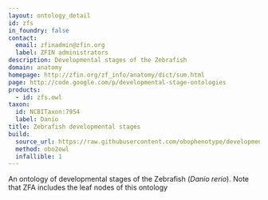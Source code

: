 ```yaml
---
layout: ontology_detail
id: zfs
in_foundry: false
contact:
  email: zfinadmin@zfin.org
  label: ZFIN administrators
description: Developmental stages of the Zebrafish
domain: anatomy
homepage: http://zfin.org/zf_info/anatomy/dict/sum.html
page: http://code.google.com/p/developmental-stage-ontologies
products:
  - id: zfs.owl
taxon:
  id: NCBITaxon:7954
  label: Danio
title: Zebrafish developmental stages
build:
  source_url: https://raw.githubusercontent.com/obophenotype/developmental-stage-ontologies/master/src/zfs/zfs.obo
  method: obo2owl
  infallible: 1
---
```


An ontology of developmental stages of the Zebrafish (<i>Danio rerio</i>). Note that ZFA includes the leaf nodes of this ontology
